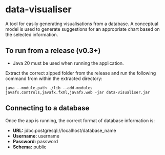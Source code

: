 # data-visualiser
A tool for easily generating visualisations from a database. A conceptual model is used to generate suggestions for an appropriate chart based on the selected information.

## To run from a release (v0.3+)
- Java 20 must be used when running the application.

Extract the correct zipped folder from the release and run the following command from within the extracted directory:
```
java --module-path ./lib --add-modules javafx.controls,javafx.fxml,javafx.web -jar data-visualiser.jar
```

## Connecting to a database
Once the app is running, the correct format of database information is:
- **URL:** jdbc:postgresql://localhost/database_name
- **Username:** username
- **Password:** password
- **Schema:** public
